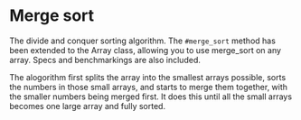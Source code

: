 # Merge sort

The divide and conquer sorting algorithm. The `#merge_sort` method has been extended to the Array class, allowing you to use merge_sort on any array. Specs and benchmarkings are also included.

The alogorithm first splits the array into the smallest arrays possible, sorts the numbers in those small arrays, and starts to merge them together, with the smaller numbers being merged first. It does this until all the small arrays becomes one large array and fully sorted.
